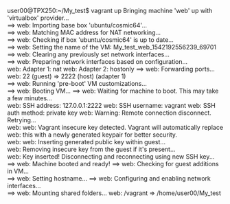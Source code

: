 user00@TPX250:~/My_test$ vagrant up
Bringing machine 'web' up with 'virtualbox' provider...                        
==> web: Importing base box 'ubuntu/cosmic64'...                               
==> web: Matching MAC address for NAT networking...                            
==> web: Checking if box 'ubuntu/cosmic64' is up to date...                    
==> web: Setting the name of the VM: My_test_web_1542192556239_69701           
==> web: Clearing any previously set network interfaces...                     
==> web: Preparing network interfaces based on configuration...                
    web: Adapter 1: nat
    web: Adapter 2: hostonly
==> web: Forwarding ports...
    web: 22 (guest) => 2222 (host) (adapter 1)                                 
==> web: Running 'pre-boot' VM customizations...                               
==> web: Booting VM...
==> web: Waiting for machine to boot. This may take a few minutes...           
    web: SSH address: 127.0.0.1:2222
    web: SSH username: vagrant
    web: SSH auth method: private key
    web: Warning: Remote connection disconnect. Retrying...                    
    web:
    web: Vagrant insecure key detected. Vagrant will automatically replace     
    web: this with a newly generated keypair for better security.              
    web:
    web: Inserting generated public key within guest...                        
    web: Removing insecure key from the guest if it's present...               
    web: Key inserted! Disconnecting and reconnecting using new SSH key...     
==> web: Machine booted and ready!
==> web: Checking for guest additions in VM...                                 
==> web: Setting hostname...
==> web: Configuring and enabling network interfaces...                        
==> web: Mounting shared folders...
    web: /vagrant => /home/user00/My_test                                      
